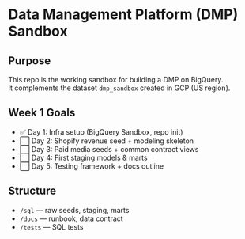 # Data Management Platform (DMP) Sandbox

## Purpose
This repo is the working sandbox for building a DMP on BigQuery.  
It complements the dataset `dmp_sandbox` created in GCP (US region).

## Week 1 Goals
- ✅ Day 1: Infra setup (BigQuery Sandbox, repo init)
- ⬜ Day 2: Shopify revenue seed + modeling skeleton
- ⬜ Day 3: Paid media seeds + common contract views
- ⬜ Day 4: First staging models & marts
- ⬜ Day 5: Testing framework + docs outline

## Structure
- `/sql` — raw seeds, staging, marts
- `/docs` — runbook, data contract
- `/tests` — SQL tests
